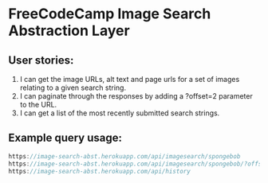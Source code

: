 # FreeCodeCamp Image Search Abstraction Layer

## User stories:
1. I can get the image URLs, alt text and page urls for a set of images relating to a given search string.
2. I can paginate through the responses by adding a ?offset=2 parameter to the URL.
3. I can get a list of the most recently submitted search strings.

## Example query usage:

```js
https://image-search-abst.herokuapp.com/api/imagesearch/spongebob
https://image-search-abst.herokuapp.com/api/imagesearch/spongebob/?offset=10
https://image-search-abst.herokuapp.com/api/history
```